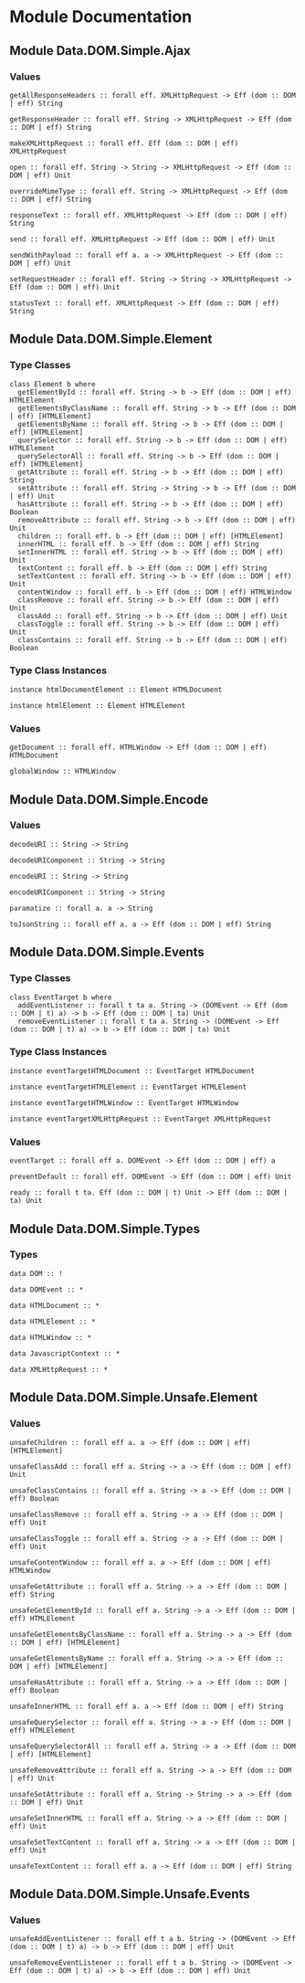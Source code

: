 # Module Documentation

## Module Data.DOM.Simple.Ajax

### Values

    getAllResponseHeaders :: forall eff. XMLHttpRequest -> Eff (dom :: DOM | eff) String

    getResponseHeader :: forall eff. String -> XMLHttpRequest -> Eff (dom :: DOM | eff) String

    makeXMLHttpRequest :: forall eff. Eff (dom :: DOM | eff) XMLHttpRequest

    open :: forall eff. String -> String -> XMLHttpRequest -> Eff (dom :: DOM | eff) Unit

    overrideMimeType :: forall eff. String -> XMLHttpRequest -> Eff (dom :: DOM | eff) String

    responseText :: forall eff. XMLHttpRequest -> Eff (dom :: DOM | eff) String

    send :: forall eff. XMLHttpRequest -> Eff (dom :: DOM | eff) Unit

    sendWithPayload :: forall eff a. a -> XMLHttpRequest -> Eff (dom :: DOM | eff) Unit

    setRequestHeader :: forall eff. String -> String -> XMLHttpRequest -> Eff (dom :: DOM | eff) Unit

    statusText :: forall eff. XMLHttpRequest -> Eff (dom :: DOM | eff) String


## Module Data.DOM.Simple.Element

### Type Classes

    class Element b where
      getElementById :: forall eff. String -> b -> Eff (dom :: DOM | eff) HTMLElement
      getElementsByClassName :: forall eff. String -> b -> Eff (dom :: DOM | eff) [HTMLElement]
      getElementsByName :: forall eff. String -> b -> Eff (dom :: DOM | eff) [HTMLElement]
      querySelector :: forall eff. String -> b -> Eff (dom :: DOM | eff) HTMLElement
      querySelectorAll :: forall eff. String -> b -> Eff (dom :: DOM | eff) [HTMLElement]
      getAttribute :: forall eff. String -> b -> Eff (dom :: DOM | eff) String
      setAttribute :: forall eff. String -> String -> b -> Eff (dom :: DOM | eff) Unit
      hasAttribute :: forall eff. String -> b -> Eff (dom :: DOM | eff) Boolean
      removeAttribute :: forall eff. String -> b -> Eff (dom :: DOM | eff) Unit
      children :: forall eff. b -> Eff (dom :: DOM | eff) [HTMLElement]
      innerHTML :: forall eff. b -> Eff (dom :: DOM | eff) String
      setInnerHTML :: forall eff. String -> b -> Eff (dom :: DOM | eff) Unit
      textContent :: forall eff. b -> Eff (dom :: DOM | eff) String
      setTextContent :: forall eff. String -> b -> Eff (dom :: DOM | eff) Unit
      contentWindow :: forall eff. b -> Eff (dom :: DOM | eff) HTMLWindow
      classRemove :: forall eff. String -> b -> Eff (dom :: DOM | eff) Unit
      classAdd :: forall eff. String -> b -> Eff (dom :: DOM | eff) Unit
      classToggle :: forall eff. String -> b -> Eff (dom :: DOM | eff) Unit
      classContains :: forall eff. String -> b -> Eff (dom :: DOM | eff) Boolean


### Type Class Instances

    instance htmlDocumentElement :: Element HTMLDocument

    instance htmlElement :: Element HTMLElement


### Values

    getDocument :: forall eff. HTMLWindow -> Eff (dom :: DOM | eff) HTMLDocument

    globalWindow :: HTMLWindow


## Module Data.DOM.Simple.Encode

### Values

    decodeURI :: String -> String

    decodeURIComponent :: String -> String

    encodeURI :: String -> String

    encodeURIComponent :: String -> String

    paramatize :: forall a. a -> String

    toJsonString :: forall eff a. a -> Eff (dom :: DOM | eff) String


## Module Data.DOM.Simple.Events

### Type Classes

    class EventTarget b where
      addEventListener :: forall t ta a. String -> (DOMEvent -> Eff (dom :: DOM | t) a) -> b -> Eff (dom :: DOM | ta) Unit
      removeEventListener :: forall t ta a. String -> (DOMEvent -> Eff (dom :: DOM | t) a) -> b -> Eff (dom :: DOM | ta) Unit


### Type Class Instances

    instance eventTargetHTMLDocument :: EventTarget HTMLDocument

    instance eventTargetHTMLElement :: EventTarget HTMLElement

    instance eventTargetHTMLWindow :: EventTarget HTMLWindow

    instance eventTargetXMLHttpRequest :: EventTarget XMLHttpRequest


### Values

    eventTarget :: forall eff a. DOMEvent -> Eff (dom :: DOM | eff) a

    preventDefault :: forall eff. DOMEvent -> Eff (dom :: DOM | eff) Unit

    ready :: forall t ta. Eff (dom :: DOM | t) Unit -> Eff (dom :: DOM | ta) Unit


## Module Data.DOM.Simple.Types

### Types

    data DOM :: !

    data DOMEvent :: *

    data HTMLDocument :: *

    data HTMLElement :: *

    data HTMLWindow :: *

    data JavascriptContext :: *

    data XMLHttpRequest :: *


## Module Data.DOM.Simple.Unsafe.Element

### Values

    unsafeChildren :: forall eff a. a -> Eff (dom :: DOM | eff) [HTMLElement]

    unsafeClassAdd :: forall eff a. String -> a -> Eff (dom :: DOM | eff) Unit

    unsafeClassContains :: forall eff a. String -> a -> Eff (dom :: DOM | eff) Boolean

    unsafeClassRemove :: forall eff a. String -> a -> Eff (dom :: DOM | eff) Unit

    unsafeClassToggle :: forall eff a. String -> a -> Eff (dom :: DOM | eff) Unit

    unsafeContentWindow :: forall eff a. a -> Eff (dom :: DOM | eff) HTMLWindow

    unsafeGetAttribute :: forall eff a. String -> a -> Eff (dom :: DOM | eff) String

    unsafeGetElementById :: forall eff a. String -> a -> Eff (dom :: DOM | eff) HTMLElement

    unsafeGetElementsByClassName :: forall eff a. String -> a -> Eff (dom :: DOM | eff) [HTMLElement]

    unsafeGetElementsByName :: forall eff a. String -> a -> Eff (dom :: DOM | eff) [HTMLElement]

    unsafeHasAttribute :: forall eff a. String -> a -> Eff (dom :: DOM | eff) Boolean

    unsafeInnerHTML :: forall eff a. a -> Eff (dom :: DOM | eff) String

    unsafeQuerySelector :: forall eff a. String -> a -> Eff (dom :: DOM | eff) HTMLElement

    unsafeQuerySelectorAll :: forall eff a. String -> a -> Eff (dom :: DOM | eff) [HTMLElement]

    unsafeRemoveAttribute :: forall eff a. String -> a -> Eff (dom :: DOM | eff) Unit

    unsafeSetAttribute :: forall eff a. String -> String -> a -> Eff (dom :: DOM | eff) Unit

    unsafeSetInnerHTML :: forall eff a. String -> a -> Eff (dom :: DOM | eff) Unit

    unsafeSetTextContent :: forall eff a. String -> a -> Eff (dom :: DOM | eff) Unit

    unsafeTextContent :: forall eff a. a -> Eff (dom :: DOM | eff) String


## Module Data.DOM.Simple.Unsafe.Events

### Values

    unsafeAddEventListener :: forall eff t a b. String -> (DOMEvent -> Eff (dom :: DOM | t) a) -> b -> Eff (dom :: DOM | eff) Unit

    unsafeRemoveEventListener :: forall eff t a b. String -> (DOMEvent -> Eff (dom :: DOM | t) a) -> b -> Eff (dom :: DOM | eff) Unit